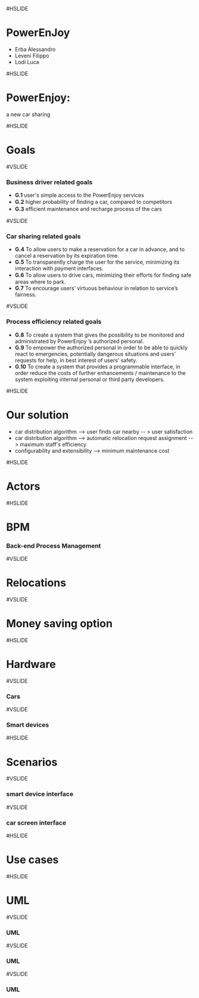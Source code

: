 #HSLIDE
# PowerEnJoy
- Erba Alessandro
- Leveni Filippo
- Lodi Luca

#HSLIDE
# PowerEnjoy:
a new car sharing

#HSLIDE
# Goals

#VSLIDE
### Business driver related goals
- **G.1** <span>user's simple access to the PowerEnjoy services</span>
- **G.2** <span>higher probability of ﬁnding a car, compared to competitors</span> <!-- .element: class="fragment" -->
- **G.3** <span>eﬃcient maintenance and recharge process of the cars</span> <!-- .element: class="fragment" -->

#VSLIDE
### Car sharing related goals
- **G.4** To allow users to make a reservation for a car in advance, and to cancel a reservation by its expiration time.
- **G.5** To transparently charge the user for the service, minimizing its interaction with payment interfaces. <!-- .element: class="fragment" -->
- **G.6** To allow users to drive cars, minimizing their eﬀorts for ﬁnding safe areas where to park. <!-- .element: class="fragment" -->
- **G.7** To encourage users’ virtuous behaviour in relation to service’s fairness.<!-- .element: class="fragment" -->

#VSLIDE
### Process efficiency related goals
- **G.8** To create a system that gives the possibility to be monitored and administrated by PowerEnjoy ’s authorized personal.
- **G.9** To empower the authorized personal in order to be able to quickly react to emergencies, potentially dangerous situations and users’ requests for help, in best interest of users’ safety. <!-- .element: class="fragment" -->
- **G.10** To create a system that provides a programmable interface, in order reduce the costs of further enhancements / maintenance to the system exploiting internal personal or third party developers. <!-- .element: class="fragment" -->

#HSLIDE
# Our solution
- car distribution algorithm --> user finds car nearby -- > user satisfaction
- car distribution algorithm --> automatic relocation request assignment --> maximum staff's efficiency
- configurability and extensibility --> minimum maintenance cost

#HSLIDE
# Actors

#HSLIDE
# BPM
### Back-end Process Management

#VSLIDE 
# Relocations

#VSLIDE
# Money saving option

#HSLIDE
# Hardware

#VSLIDE
### Cars

#VSLIDE
### Smart devices

#HSLIDE
# Scenarios

#VSLIDE
### smart device interface

#VSLIDE
### car screen interface

#HSLIDE
# Use cases

#HSLIDE
# UML

#VSLIDE
### UML

#VSLIDE
### UML

#VSLIDE
### UML
